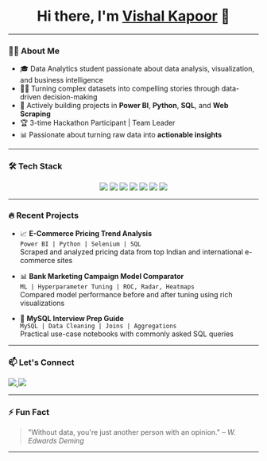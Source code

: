 <!-- GitHub Profile README -->

<h1 align="center">Hi there, I'm <a href="https://github.com/yourusername" target="_blank">Vishal Kapoor</a> 👋</h1>

---

### 👨‍💻 About Me

- 🎓 Data Analytics student passionate about data analysis, visualization, and business intelligence
- 👨‍💻 Turning complex datasets into compelling stories through data-driven decision-making
- 🚀 Actively building projects in **Power BI**, **Python**, **SQL**, and **Web Scraping**
- 🏆 3-time Hackathon Participant | Team Leader
- 📊 Passionate about turning raw data into **actionable insights**

---

### 🛠️ Tech Stack

<div align="center">
  <img src="https://img.shields.io/badge/Python-3670A0?style=for-the-badge&logo=python&logoColor=ffdd54" />
  <img src="https://img.shields.io/badge/MySQL-00758F?style=for-the-badge&logo=mysql&logoColor=white" />
  <img src="https://img.shields.io/badge/Power%20BI-F2C811?style=for-the-badge&logo=powerbi&logoColor=000000" />
  <img src="https://img.shields.io/badge/Pandas-150458?style=for-the-badge&logo=pandas&logoColor=white" />
  <img src="https://img.shields.io/badge/NumPy-013243?style=for-the-badge&logo=numpy&logoColor=white" />
  <img src="https://img.shields.io/badge/Selenium-43B02A?style=for-the-badge&logo=selenium&logoColor=white" />
  <img src="https://img.shields.io/badge/Tableau-E97627?style=for-the-badge&logo=tableau&logoColor=white" />
</div>

---

### 🔥 Recent Projects

- 📈 **E-Commerce Pricing Trend Analysis**  
  `Power BI | Python | Selenium | SQL`  
  Scraped and analyzed pricing data from top Indian and international e-commerce sites

- 📊 **Bank Marketing Campaign Model Comparator**  
  `ML | Hyperparameter Tuning | ROC, Radar, Heatmaps`  
  Compared model performance before and after tuning using rich visualizations

- 🧠 **MySQL Interview Prep Guide**  
  `MySQL | Data Cleaning | Joins | Aggregations`  
  Practical use-case notebooks with commonly asked SQL queries

---

### 📫 Let's Connect

<p align="left">
  <a href="https://www.linkedin.com/in/vishal--kapoor" target="_blank">
    <img src="https://img.shields.io/badge/LinkedIn-blue?style=for-the-badge&logo=linkedin&logoColor=white" />
  </a>
  <a href="mailto:vishalkapoor9803@gmail.com">
    <img src="https://img.shields.io/badge/Email-D14836?style=for-the-badge&logo=gmail&logoColor=white" />
  </a>
</p>

---

### ⚡ Fun Fact  
> "Without data, you're just another person with an opinion." – *W. Edwards Deming*

---

